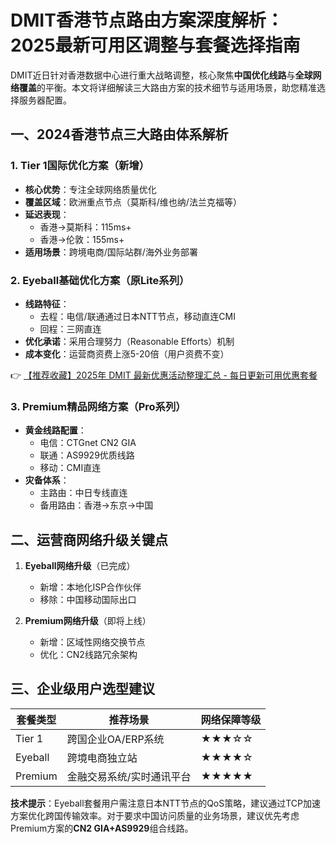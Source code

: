 # DMIT香港节点路由方案深度解析：2025最新可用区调整与套餐选择指南

DMIT近日针对香港数据中心进行重大战略调整，核心聚焦**中国优化线路**与**全球网络覆盖**的平衡。本文将详细解读三大路由方案的技术细节与适用场景，助您精准选择服务器配置。

## 一、2024香港节点三大路由体系解析

### 1. Tier 1国际优化方案（新增）
- **核心优势**：专注全球网络质量优化
- **覆盖区域**：欧洲重点节点（莫斯科/维也纳/法兰克福等）
- **延迟表现**：
  - 香港→莫斯科：115ms+
  - 香港→伦敦：155ms+
- **适用场景**：跨境电商/国际站群/海外业务部署

### 2. Eyeball基础优化方案（原Lite系列）
- **线路特征**：
  - 去程：电信/联通通过日本NTT节点，移动直连CMI
  - 回程：三网直连
- **优化承诺**：采用合理努力（Reasonable Efforts）机制
- **成本变化**：运营商资费上涨5-20倍（用户资费不变）

👉 [【推荐收藏】2025年 DMIT 最新优惠活动整理汇总 - 每日更新可用优惠套餐](https://bit.ly/dmit_coupon)

### 3. Premium精品网络方案（Pro系列）
- **黄金线路配置**：
  - 电信：CTGnet CN2 GIA
  - 联通：AS9929优质线路
  - 移动：CMI直连
- **灾备体系**：
  - 主路由：中日专线直连
  - 备用路由：香港→东京→中国

## 二、运营商网络升级关键点
1. **Eyeball网络升级**（已完成）
   - 新增：本地化ISP合作伙伴
   - 移除：中国移动国际出口
   
2. **Premium网络升级**（即将上线）
   - 新增：区域性网络交换节点
   - 优化：CN2线路冗余架构

## 三、企业级用户选型建议
| 套餐类型   | 推荐场景                  | 网络保障等级 |
|------------|---------------------------|--------------|
| Tier 1     | 跨国企业OA/ERP系统        | ★★★☆☆        |
| Eyeball    | 跨境电商独立站            | ★★★★☆        |
| Premium    | 金融交易系统/实时通讯平台 | ★★★★★        |

**技术提示**：Eyeball套餐用户需注意日本NTT节点的QoS策略，建议通过TCP加速方案优化跨国传输效率。对于要求中国访问质量的业务场景，建议优先考虑Premium方案的**CN2 GIA+AS9929**组合线路。